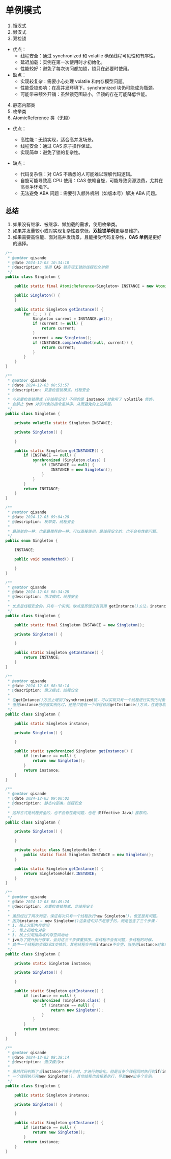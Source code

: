 # 单例模式

1. 饿汉式
2. 懒汉式
3. 双检锁

- 优点：
    - 线程安全：通过 synchronized 和 volatile 确保线程可见性和有序性。
    - 延迟加载：实例在第一次使用时才初始化。
    - 性能较好：避免了每次访问都加锁，锁只在必要时使用。
- 缺点：
    - 实现较复杂：需要小心处理 volatile 和内存模型问题。
    - 性能受锁影响：在高并发环境下，synchronized 块仍可能成为瓶颈。
    - 可能带来额外开销：虽然锁范围较小，但锁的存在可能降低性能。

4. 静态内部类
5. 枚举类
6. AtomicReference 类（无锁）

- 优点：
    - 高性能：无锁实现，适合高并发场景。
    - 线程安全：通过 CAS 原子操作保证。
    - 实现简单：避免了锁的复杂性。

- 缺点：
    - 代码复杂性：对 CAS 不熟悉的人可能难以理解代码逻辑。
    - 自旋可能导致高 CPU 使用：CAS 依赖自旋，可能导致资源浪费，尤其在高竞争环境下。
    - 无法避免 ABA 问题：需要引入额外机制（如版本号）解决 ABA 问题。

## 总结

1. 如果没有继承、被继承、懒加载的需求，使用枚举类。
2. 如果并发量较小或对实现复杂性要求低，**双检锁单例**更容易维护。
3. 如果需要高性能、面对高并发场景，且能接受代码复杂性，**CAS 单例**是更好的选择。



```java
/**
 * @author qisande
 * @date 2024-12-03 10:34:10
 * @description: 使用 CAS 锁实现无锁的线程安全单例
 */
public class Singleton {

    public static final AtomicReference<Singleton> INSTANCE = new AtomicReference<>();

    public Singleton() {
    }

    public static Singleton getInstance() {
        for (; ; ) {
            Singleton current = INSTANCE.get();
            if (current != null) {
                return current;
            }
            current = new Singleton();
            if (INSTANCE.compareAndSet(null, current)) {
                return current;
            }
        }
    }
}
```

```java
/**
 * @author qisande
 * @date 2024-12-03 08:53:57
 * @description: 双重检查锁模式，线程安全
 *
 * 与双重检查锁模式（非线程安全）不同的是 instance 对象用了 volatile 修饰，
 * 会禁止 jvm 对该对象的指令重排序，从而避免的上述问题。
 */
public class Singleton {

    private volatile static Singleton INSTANCE;

    private Singleton() {

    }

    public static Singleton getINSTANCE() {
        if (INSTANCE == null) {
            synchronized (Singleton.class) {
                if (INSTANCE == null) {
                    INSTANCE = new Singleton();
                }
            }
        }
        return INSTANCE;
    }
}
```

```java
/**
 * @author qisande
 * @date 2024-12-03 09:04:28
 * @description: 枚举类，线程安全
 *
 * 最简单的一种，也是最推荐的一种。可以直接使用。是线程安全的，也不会有性能问题。
 */
public enum Singleton {

    INSTANCE;

    public void someMethod() {

    }
}
```

```java
/**
 * @author qisande
 * @date 2024-12-03 08:34:28
 * @description: 饿汉模式，线程安全
 *
 * 优点是线程安全的，只有一个实例。缺点是即使没有调用 getInstance()方法，instance实例在类加载时被初始化了。
 */
public class Singleton {

    public static final Singleton INSTANCE = new Singleton();

    private Singleton() {

    }

    public static Singleton getInstance() {
        return INSTANCE;
    }
}
```

```java
/**
 * @author qisande
 * @date 2024-12-03 08:38:14
 * @description: 懒汉模式，线程安全
 *
 * 在getIntance()方法上增加了synchronized锁，可以实现只有一个线程进行实例化对象，
 * 但是instance已经被实例化过，还是只能有一个线程访问getInstance()方法，性能急剧下降。
 */
public class Singleton {

    public static Singleton instance;

    private Singleton() {

    }

    public static synchronized Singleton getInstance() {
        if (instance == null) {
            return new Singleton();
        }
        return instance;
    }
}
```

```java
/**
 * @author qisande
 * @date 2024-12-03 09:00:02
 * @description: 静态内部类，线程安全
 *
 * 这种方式是线程安全的，也不会有性能问题，也是《Effective Java》推荐的。
 */
public class Singleton {

    private Singleton() {

    }

    private static class SingletonHolder {
        public static final Singleton INSTANCE = new Singleton();
    }

    public static Singleton getInstance() {
        return SingletonHolder.INSTANCE;
    }
}
```

```java
/**
 * @author qisande
 * @date 2024-12-03 08:49:24
 * @description: 双重检查锁模式，非线程安全
 *
 * 虽然经过了两次判空，保证每次只有一个线程执行new Singleton()，但还是有问题。
 * 因为instance = new Singleton()这条语句并不是原子的，而是包含了三个步骤：
 * 1. 栈上分配内存空间
 * 2. 堆上初始化对象
 * 3. 栈上引用指向堆内存空间地址
 * jvm为了提升执行效率，会对这三个步骤重排序。单线程不会有问题，多线程的时候，
 * 其中一个线程的步骤2和3交换后，其他线程会判断intance不会空，当使用instance对象的时候又会报空指针异常。
 */
public class Singleton {

    private static Singleton instance;

    private Singleton() {

    }

    public static Singleton getInstance() {
        if (instance == null) {
            synchronized (Singleton.class) {
                if (instance == null) {
                    return new Singleton();
                }
            }
        }
        return instance;
    }
}
```

```java
/**
 * @author qisande
 * @date 2024-12-03 08:38:14
 * @description: 懒汉模式cc
 *
 * 虽然代码判断了当instance不等于空时，才进行初始化。但是当多个线程同时执行到if(instance==null)的时候，
 * 一个线程执行完new Singleton()，其他线程也会接着执行，导致new出多个实例。
 */
public class Singleton {

    public static Singleton instance;

    private Singleton() {

    }

    public static Singleton getInstance() {
        if (instance == null) {
            return new Singleton();
        }
        return instance;
    }
}
```


